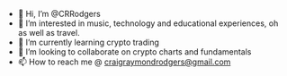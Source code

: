 - 👋 Hi, I’m @CRRodgers
- 👀 I’m interested in music, technology and educational experiences, oh as well as travel.
- 🌱 I’m currently learning crypto trading
- 💞️ I’m looking to collaborate on crypto charts and fundamentals
- 📫 How to reach me @ craigraymondrodgers@gmail.com

<!---
CRRodgers/CRRodgers is a ✨ special ✨ repository because its `README.md` (this file) appears on your GitHub profile.
You can click the Preview link to take a look at your changes.
--->
